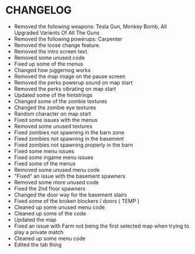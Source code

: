# CHANGELOG

- Removed the following weapons: Tesla Gun, Monkey Bomb, All Upgraded Varients Of All The Guns
- Removed the following powerups: Carpenter
- Removed the loose change feature.
- Removed the intro screen text.
- Removed some unused code
- Fixed up some of the menus
- Changed how juggernog works
- Removed the map image on the pause screen
- Removed the perks powerup sound on map start
- Removed the perks vibrating on map start
- Updated some of the hintstrings
- Changed some of the zombie textures
- Changed the zombie eye textures
- Random character on map start
- Fixed some issues with the menus
- Removed some unused textures
- Fixed zombies not spawning in the barn zone
- Fixed zombies not spawning in the basement
- Fixed zombies not spawning properly in the barn
- Fixed some menu issues
- Fixed some ingame menu issues
- Fixed some of the menus
- Removed some unused menu code
- "Fixed" an issue with the basement spawners
- Removed some more unused code
- Fixed the 2nd floor spawners
- Changed the door way for the basement stairs
- Fixed some of the broken blockers / doors ( TEMP )
- Cleaned up some unused menu code
- Cleaned up some of the code
- Updated the map
- Fixed an issue with Farm not being the first selected map when trying to play a private match
- Cleaned up some menu code
- Edited the tab thing

